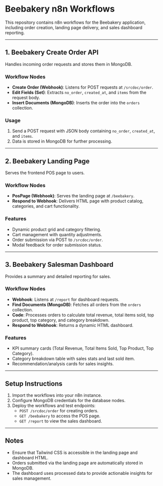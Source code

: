# Beebakery n8n Workflows

This repository contains n8n workflows for the Beebakery application, including order creation, landing page delivery, and sales dashboard reporting.

---

## 1. Beebakery Create Order API

Handles incoming order requests and stores them in MongoDB.

### Workflow Nodes
- **Create Order (Webhook)**: Listens for POST requests at `/srcdoc/order`.
- **Edit Fields (Set)**: Extracts `no_order`, `created_at`, and `items` from the request body.
- **Insert Documents (MongoDB)**: Inserts the order into the `orders` collection.

### Usage
1. Send a POST request with JSON body containing `no_order`, `created_at`, and `items`.
2. Data is stored in MongoDB for further processing.

---

## 2. Beebakery Landing Page

Serves the frontend POS page to users.

### Workflow Nodes
- **PosPage (Webhook)**: Serves the landing page at `/beebakery`.
- **Respond to Webhook**: Delivers HTML page with product catalog, categories, and cart functionality.

### Features
- Dynamic product grid and category filtering.
- Cart management with quantity adjustments.
- Order submission via POST to `/srcdoc/order`.
- Modal feedback for order submission status.

---

## 3. Beebakery Salesman Dashboard

Provides a summary and detailed reporting for sales.

### Workflow Nodes
- **Webhook**: Listens at `/report` for dashboard requests.
- **Find Documents (MongoDB)**: Fetches all orders from the `orders` collection.
- **Code**: Processes orders to calculate total revenue, total items sold, top product, top category, and category breakdown.
- **Respond to Webhook**: Returns a dynamic HTML dashboard.

### Features
- KPI summary cards (Total Revenue, Total Items Sold, Top Product, Top Category).
- Category breakdown table with sales stats and last sold item.
- Recommendation/analysis cards for sales insights.

---

## Setup Instructions

1. Import the workflows into your n8n instance.
2. Configure MongoDB credentials for the database nodes.
3. Deploy the workflows and test endpoints:
   - `POST /srcdoc/order` for creating orders.
   - `GET /beebakery` to access the POS page.
   - `GET /report` to view the sales dashboard.

---

## Notes

- Ensure that Tailwind CSS is accessible in the landing page and dashboard HTML.
- Orders submitted via the landing page are automatically stored in MongoDB.
- The dashboard uses processed data to provide actionable insights for sales management.
